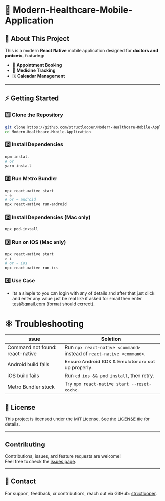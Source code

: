 # 📱 Modern-Healthcare-Mobile-Application

## 🚀 About This Project
This is a modern **React Native** mobile application designed for **doctors and patients**, featuring:
- 📅 **Appointment Booking**
- 💊 **Medicine Tracking**
- 🗓 **Calendar Management**

---

## ⚡ Getting Started

### 1️⃣ **Clone the Repository**
```sh
git clone https://github.com/structlooper/Modern-Healthcare-Mobile-Application.git
cd Modern-Healthcare-Mobile-Application
```
### 2️⃣ **Install Dependencies**
```sh
npm install
# or
yarn install
```
### 3️⃣ **Run Metro Bundler**
```sh
npx react-native start
> a
# or ~ android
npx react-native run-android

```

### 2️⃣ **Install Dependencies (Mac only)**
```sh
npx pod-install
```
### 3️⃣ **Run on iOS (Mac only)**
```sh
npx react-native start
> i
# or ~ ios
npx react-native run-ios

```
### 4️⃣ **Use Case**
- Its a simple to you can login with any of details and after that just click and enter any value just be real like if asked for email then enter test@gmail.com (format should correct).

# ⚛️ **Troubleshooting**  

| Issue                      | Solution                                                                                      |  
|----------------------------|-----------------------------------------------------------------------------------------------|  
| Command not found: react-native | Run `npx react-native <command>` instead of `react-native <command>`.                       |  
| Android build fails        | Ensure Android SDK & Emulator are set up properly.                                           |  
| iOS build fails            | Run `cd ios && pod install`, then retry.                                                     |  
| Metro Bundler stuck        | Try `npx react-native start --reset-cache`.                                                  |


## **📜 License**

This project is licensed under the MIT License. See the [LICENSE](https://opensource.org/licenses/MIT) file for details.

---

## **Contributing**

Contributions, issues, and feature requests are welcome!  
Feel free to check the [issues page](https://github.com/structlooper/Modern-Healthcare-Mobile-Application/issues).

---

## **📧 Contact**

For support, feedback, or contributions, reach out via GitHub: [structlooper](https://github.com/structlooper).



